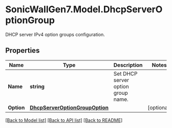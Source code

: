 # SonicWallGen7.Model.DhcpServerOptionGroup
DHCP server IPv4 option groups configuration.

## Properties

Name | Type | Description | Notes
------------ | ------------- | ------------- | -------------
**Name** | **string** | Set DHCP server option group name. | 
**Option** | [**DhcpServerOptionGroupOption**](DhcpServerOptionGroupOption.md) |  | [optional] 

[[Back to Model list]](../README.md#documentation-for-models) [[Back to API list]](../README.md#documentation-for-api-endpoints) [[Back to README]](../README.md)

